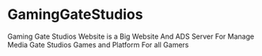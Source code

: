 # GamingGateStudios
Gaming Gate Studios Website is a Big Website And ADS Server For Manage Media Gate Studios Games and Platform For all Gamers
